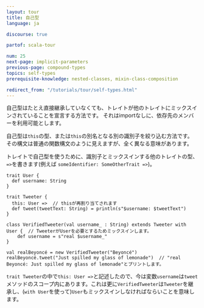 ```yaml
---
layout: tour
title: 自己型
language: ja

discourse: true

partof: scala-tour

num: 25
next-page: implicit-parameters
previous-page: compound-types
topics: self-types
prerequisite-knowledge: nested-classes, mixin-class-composition

redirect_from: "/tutorials/tour/self-types.html"
---
```

自己型はたとえ直接継承していなくても、トレイトが他のトレイトにミックスインされていることを宣言する方法です。
それはimportなしに、依存先のメンバーを利用可能とします。

自己型は`this`の型、または`this`の別名となる別の識別子を絞り込む方法です。
その構文は普通の関数構文のように見えますが、全く異なる意味があります。

トレイトで自己型を使うために、識別子とミックスインする他のトレイトの型、`=>`を書きます(例えば `someIdentifier: SomeOtherTrait =>`)。
```tut
trait User {
  def username: String
}

trait Tweeter {
  this: User =>  // thisが再割り当てされます
  def tweet(tweetText: String) = println(s"$username: $tweetText")
}

class VerifiedTweeter(val username_ : String) extends Tweeter with User {  // TweeterがUserを必要とするためミックスインします。
	def username = s"real $username_"
}

val realBeyoncé = new VerifiedTweeter("Beyoncé")
realBeyoncé.tweet("Just spilled my glass of lemonade")  // "real Beyoncé: Just spilled my glass of lemonade"とプリントします。
```
`trait Tweeter`の中で`this: User =>`と記述したので、今は変数`username`は`tweet`メソッドのスコープ内にあります。これは更に`VerifiedTweeter`は`Tweeter`を継承し、(`with User`を使って)`User`もミックスインしなければならいことを意味します。
